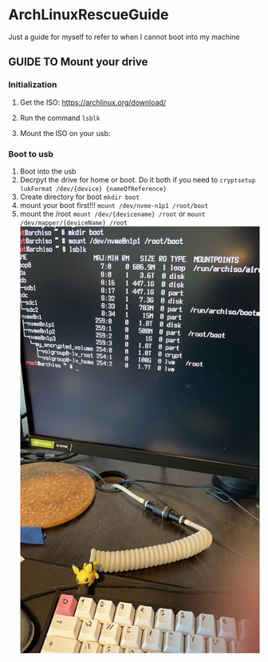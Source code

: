 # ArchLinuxRescueGuide
Just a guide for myself to refer to when I cannot boot into my machine


## GUIDE TO Mount your drive 

### Initialization
1. Get the ISO: https://archlinux.org/download/

2. Run the command
`lsblk`


3. Mount the ISO on your usb: 


### Boot to usb
1. Boot into the usb
2. Decrpyt the drive for home or boot. Do it both if you need to
`cryptsetup lukFormat /dev/{device} {nameOfReference}`
3. Create directory for boot
`mkdir boot`
4. mount your boot first!!!
`mount /dev/nvme-n1p1 /root/boot`
5. mount the /root
`mount /dev/{devicename} /root`
or 
`mount /dev/mapper/{deviceName} /root`
![alt text](https://github.com/WilliamPring/ArchLinuxRescueGuide/blob/main/images/lsblk(before-arch-chroot).jpg)


